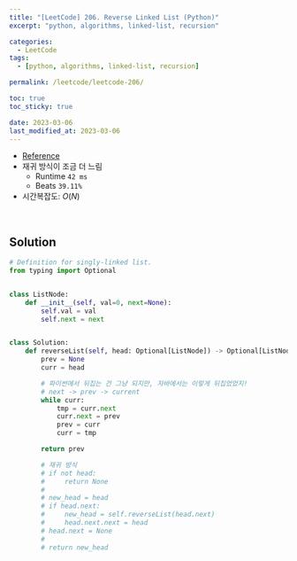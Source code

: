 ```yaml
---
title: "[LeetCode] 206. Reverse Linked List (Python)"
excerpt: "python, algorithms, linked-list, recursion"

categories:
  - LeetCode
tags:
  - [python, algorithms, linked-list, recursion]

permalink: /leetcode/leetcode-206/

toc: true
toc_sticky: true

date: 2023-03-06
last_modified_at: 2023-03-06
---
```


- [Reference](https://leetcode.com/problems/reverse-linked-list/description/)
- 재귀 방식이 조금 더 느림
  - Runtime `42 ms`
  - Beats `39.11%`
- 시간복잡도: $O(N)$

<br>

## Solution

```python
# Definition for singly-linked list.
from typing import Optional


class ListNode:
    def __init__(self, val=0, next=None):
        self.val = val
        self.next = next


class Solution:
    def reverseList(self, head: Optional[ListNode]) -> Optional[ListNode]:
        prev = None
        curr = head

        # 파이썬에서 뒤집는 건 그냥 되지만, 자바에서는 이렇게 뒤집었었지!
        # next -> prev -> current
        while curr:
            tmp = curr.next
            curr.next = prev
            prev = curr
            curr = tmp

        return prev

        # 재귀 방식
        # if not head:
        #     return None
        #
        # new_head = head
        # if head.next:
        #     new_head = self.reverseList(head.next)
        #     head.next.next = head
        # head.next = None
        #
        # return new_head
```